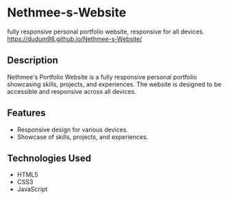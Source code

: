 # Nethmee-s-Website
 fully responsive personal portfolio website, responsive for all devices.
 https://dudum98.github.io/Nethmee-s-Website/

## Description

Nethmee's Portfolio Website is a fully responsive personal portfolio showcasing skills, projects, and experiences. The website is designed to be accessible and responsive across all devices.


## Features

- Responsive design for various devices.
- Showcase of skills, projects, and experiences.


## Technologies Used

- HTML5
- CSS3
- JavaScript


